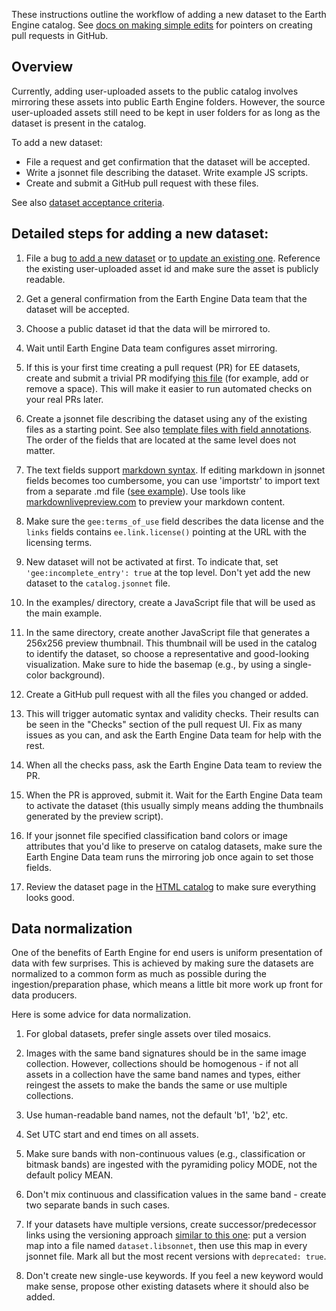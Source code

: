 These instructions outline the workflow of adding a new dataset
to the Earth Engine catalog. See [docs on making simple edits](simple_edits.md)
for pointers on creating pull requests in GitHub.

## Overview

Currently, adding user-uploaded assets to the public catalog
involves mirroring these assets into public Earth Engine folders.
However, the source user-uploaded assets still need to be kept in user folders
for as long as the dataset is present in the catalog.

To add a new dataset:

* File a request and get confirmation that the dataset will be accepted.
* Write a jsonnet file describing the dataset. Write example JS scripts.
* Create and submit a GitHub pull request with these files.

See also
[dataset acceptance criteria](https://developers.google.com/earth-engine/help_collection_criteria).

## Detailed steps for adding a new dataset:

1. File a bug
[to add a new dataset](https://issuetracker.google.com/issues?q=status:(open%20%7C%20new%20%7C%20assigned%20%7C%20accepted)%20componentid:1161680&p=1)
or
[to update an existing one](https://issuetracker.google.com/issues?q=status:(open%20%7C%20new%20%7C%20assigned%20%7C%20accepted)%20componentid:1161653).
Reference the existing user-uploaded asset id and make sure the asset is
publicly readable.

1. Get a general confirmation from the Earth Engine Data team that the dataset
will be accepted.

1. Choose a public dataset id that the data will be mirrored to.

1. Wait until Earth Engine Data team configures asset mirroring.

1. If this is your first time creating a pull request (PR) for EE datasets,
create and submit a trivial PR modifying [this file](spaces.md) (for example,
add or remove a space). This will make it easier to run automated checks on
your real PRs later.

1. Create a jsonnet file describing the dataset using any of the existing files
as a starting point. See also [template files with field
annotations](../catalog/TEMPLATE). The order of the fields that are located
at the same level does not matter.

1. The text fields support
[markdown syntax](https://www.markdownguide.org/cheat-sheet/).
If editing markdown in jsonnet fields becomes too cumbersome, you can use
'importstr' to import text from a separate .md file
([see example](https://github.com/google/earthengine-catalog/blob/main/catalog/JRC/catalog.jsonnet#L16)).
Use tools like [markdownlivepreview.com](https://markdownlivepreview.com/)
to preview your markdown content.

1. Make sure the `gee:terms_of_use` field describes the data license and the
`links` fields contains `ee.link.license()` pointing at the URL with the
licensing terms.

1. New dataset will not be activated at first. To indicate that, set
`'gee:incomplete_entry': true` at the top level. Don't yet add the new dataset
to the `catalog.jsonnet` file.

1. In the examples/ directory, create a JavaScript file that will be used as
the main example.

1. In the same directory, create another JavaScript file that generates a
256x256 preview thumbnail. This thumbnail will be used in the catalog to
identify the dataset, so choose a representative and good-looking
visualization. Make sure to hide the basemap (e.g., by using a single-color
background).

1. Create a GitHub pull request with all the files you changed or added.

1. This will trigger automatic syntax and validity checks. Their results can be
seen in the "Checks" section of the pull request UI. Fix as many issues as you
can, and ask the Earth Engine Data team for help with the rest.

1. When all the checks pass, ask the Earth Engine Data team to review the PR.

1. When the PR is approved, submit it. Wait for the Earth Engine Data team to
activate the dataset (this usually simply means adding the thumbnails generated
by the preview script).

1. If your jsonnet file specified classification band colors or image
attributes that you'd like to preserve on catalog datasets, make sure the Earth
Engine Data team runs the mirroring job once again to set those fields.

1. Review the dataset page in the [HTML catalog](https://developers.google.com/earth-engine/datasets) to make sure everything looks good.

## Data normalization

One of the benefits of Earth Engine for end users is uniform presentation of
data with few surprises. This is achieved by making sure the datasets are
normalized to a common form as much as possible during the
ingestion/preparation phase, which means a little bit more work up front for
data producers.

Here is some advice for data normalization.

1. For global datasets, prefer single assets over tiled mosaics.

1. Images with the same band signatures should be in the same image collection.
However, collections should be homogenous - if not all assets in a collection
have the same band names and types, either reingest the assets to make the
bands the same or use multiple collections.

1. Use human-readable band names, not the default 'b1', 'b2', etc.

1. Set UTC start and end times on all assets.

1. Make sure bands with non-continuous values (e.g., classification or bitmask
bands) are ingested with the pyramiding policy MODE, not the default policy
MEAN.

1. Don't mix continuous and classification values in the same band - create two
separate bands in such cases.

1. If your datasets have multiple versions, create successor/predecessor links
using the versioning approach [similar to this
one](https://github.com/google/earthengine-catalog/tree/main/catalog/UMD): put
a version map into a file named `dataset.libsonnet`, then use this map in
every jsonnet file. Mark all but the most recent versions with `deprecated:
true`.

1. Don't create new single-use keywords. If you feel a new keyword would make sense, propose other existing datasets where it should also be added.
